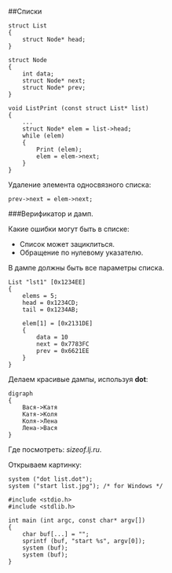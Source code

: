 ##Списки

~~~
struct List 
{
	struct Node* head;
}
~~~
~~~
struct Node 
{
	int data;
	struct Node* next;
	struct Node* prev;
}
~~~
~~~
void ListPrint (const struct List* list)
{
	...
	struct Node* elem = list->head;
	while (elem)
	{	
		Print (elem);
		elem = elem->next;		
	}
}
~~~
Удаление элемента односвязного списка:
~~~
prev->next = elem->next;
~~~

###Верификатор и дамп.

Какие ошибки могут быть в списке:

* Список может зациклиться.
* Обращение по нулевому указателю.

В дампе должны быть все параметры списка.

~~~
List "lst1" [0x1234EE]
{
	elems = 5;
	head = 0x1234CD;
	tail = 0x1234AB;
	
	elem[1] = [0x2131DE]
	{
		data = 10
		next = 0x7783FC
		prev = 0x6621EE
	}
}
~~~

Делаем красивые дампы, используя **dot**:
~~~
digraph 
{
	Вася->Катя
	Катя->Коля
	Коля->Лена
	Лена->Вася
}
~~~
Где посмотреть: *sizeof.lj.ru*.

Открываем картинку:
~~~
system ("dot list.dot"); 
system ("start list.jpg"); /* for Windows */
~~~

~~~
#include <stdio.h>
#include <stdlib.h>

int main (int argc, const char* argv[])
{
	char buf[...] = "";
	sprintf (buf, "start %s", argv[0]);
	system (buf);
	system (buf);
}
~~~